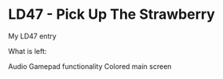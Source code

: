 # LD47 - Pick Up The Strawberry
 My LD47 entry


What is left:

Audio
Gamepad functionality
Colored main screen